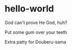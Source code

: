 # hello-world
God can't prove He God, huh?

Put some gum over your teeth

Extra patty for Douberu-sama
